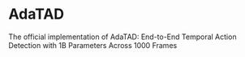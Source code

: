 # AdaTAD
The official implementation of AdaTAD: End-to-End Temporal Action Detection with 1B Parameters Across 1000 Frames

